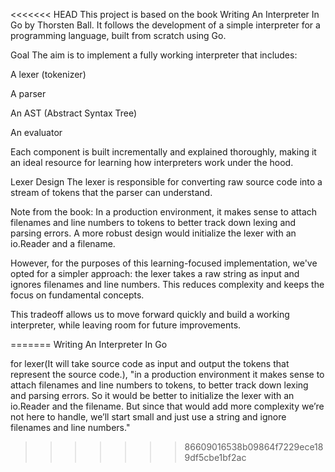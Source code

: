 <<<<<<< HEAD
This project is based on the book Writing An Interpreter In Go by Thorsten Ball. It follows the development of a simple interpreter for a programming language, built from scratch using Go.

Goal
The aim is to implement a fully working interpreter that includes:

A lexer (tokenizer)

A parser

An AST (Abstract Syntax Tree)

An evaluator

Each component is built incrementally and explained thoroughly, making it an ideal resource for learning how interpreters work under the hood.

Lexer Design
The lexer is responsible for converting raw source code into a stream of tokens that the parser can understand.

Note from the book:
In a production environment, it makes sense to attach filenames and line numbers to tokens to better track down lexing and parsing errors. A more robust design would initialize the lexer with an io.Reader and a filename.

However, for the purposes of this learning-focused implementation, we've opted for a simpler approach: the lexer takes a raw string as input and ignores filenames and line numbers. This reduces complexity and keeps the focus on fundamental concepts.

This tradeoff allows us to move forward quickly and build a working interpreter, while leaving room for future improvements.

=======
Writing An Interpreter In Go


for lexer(It will take source code as input and output the tokens that represent the source
code.),
    "in a production
    environment it makes sense to attach filenames and line numbers to tokens, to better track
    down lexing and parsing errors. So it would be better to initialize the lexer with an io.Reader
    and the filename. But since that would add more complexity we’re not here to handle, we’ll
    start small and just use a string and ignore filenames and line numbers."
>>>>>>> 86609016538b09864f7229ece189df5cbe1bf2ac
